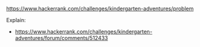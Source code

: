 https://www.hackerrank.com/challenges/kindergarten-adventures/problem

Explain:
- https://www.hackerrank.com/challenges/kindergarten-adventures/forum/comments/512433
